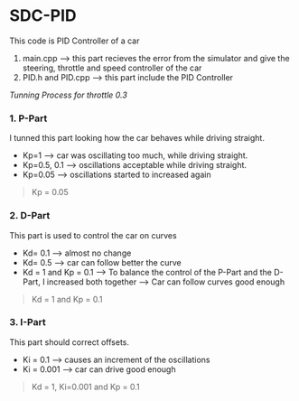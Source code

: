 # SDC-PID
This code is PID Controller of a car

1. main.cpp --> this part recieves the error from the simulator and give the steering, throttle and speed controller of the car
2. PID.h and PID.cpp --> this part include the PID Controller

*Tunning Process for throttle 0.3*

### 1. P-Part
I tunned this part looking how the car behaves while driving straight.

* Kp=1 --> car was oscillating too much, while driving straight.
* Kp=0.5, 0.1 --> oscillations acceptable while driving straight.
* Kp=0.05 --> oscillations started to increased again
> Kp = 0.05

### 2. D-Part
This part is used to control the car on curves
* Kd= 0.1 --> almost no change
* Kd= 0.5 --> car can follow better the curve
* Kd = 1 and Kp = 0.1 --> To balance the control of the P-Part and the D-Part, I increased both together --> Car can follow curves good enough
> Kd = 1 and Kp = 0.1

### 3. I-Part
This part should correct offsets.
* Ki = 0.1 --> causes an increment of the oscillations
* Ki = 0.001 --> car can drive good enough

> Kd = 1, Ki=0.001 and Kp = 0.1
